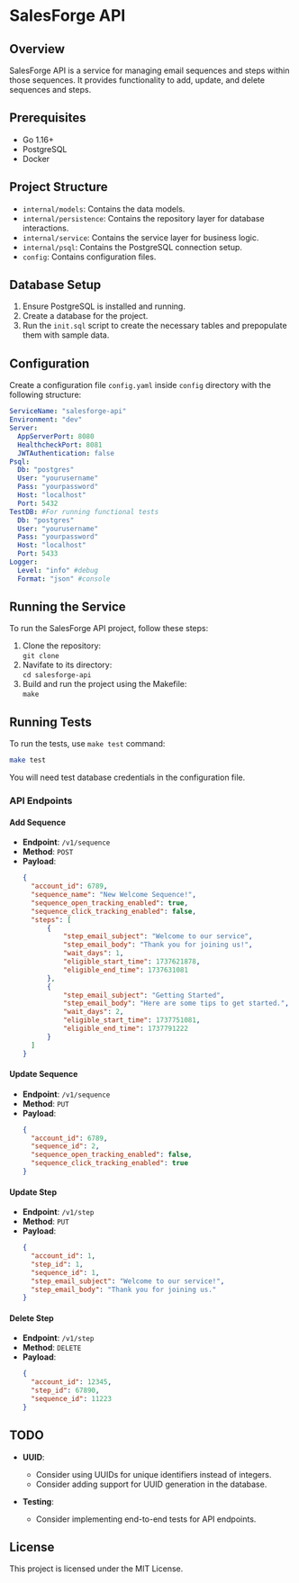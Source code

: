 # SalesForge API

## Overview

SalesForge API is a service for managing email sequences and steps within those sequences. It provides functionality to add, update, and delete sequences and steps.

## Prerequisites

- Go 1.16+
- PostgreSQL
- Docker

## Project Structure

- `internal/models`: Contains the data models.
- `internal/persistence`: Contains the repository layer for database interactions.
- `internal/service`: Contains the service layer for business logic.
- `internal/psql`: Contains the PostgreSQL connection setup.
- `config`: Contains configuration files.

## Database Setup

1. Ensure PostgreSQL is installed and running.
2. Create a database for the project.
3. Run the `init.sql` script to create the necessary tables and prepopulate them with sample data.

## Configuration

Create a configuration file `config.yaml` inside `config` directory with the following structure:

```yaml
ServiceName: "salesforge-api"
Environment: "dev"
Server:
  AppServerPort: 8080
  HealthcheckPort: 8081
  JWTAuthentication: false
Psql:
  Db: "postgres"
  User: "yourusername"
  Pass: "yourpassword"
  Host: "localhost"
  Port: 5432
TestDB: #For running functional tests
  Db: "postgres"
  User: "yourusername"
  Pass: "yourpassword"
  Host: "localhost"
  Port: 5433
Logger:
  Level: "info" #debug
  Format: "json" #console
```

## Running the Service
To run the SalesForge API project, follow these steps:  

1. Clone the repository:  
```git clone ```
2. Navifate to its directory:  
```cd salesforge-api```
3. Build and run the project using the Makefile:  
`make`

## Running Tests
To run the tests, use `make test` command:
```bash
make test
```
You will need test database credentials in the configuration file.

### API Endpoints

#### Add Sequence

- **Endpoint**: `/v1/sequence`
- **Method**: `POST`
- **Payload**:
  ```json
  {
    "account_id": 6789,
    "sequence_name": "New Welcome Sequence!",
    "sequence_open_tracking_enabled": true,
    "sequence_click_tracking_enabled": false,
    "steps": [
        {
            "step_email_subject": "Welcome to our service",
            "step_email_body": "Thank you for joining us!",
            "wait_days": 1,
            "eligible_start_time": 1737621878,
            "eligible_end_time": 1737631081
        },
        {
            "step_email_subject": "Getting Started",
            "step_email_body": "Here are some tips to get started.",
            "wait_days": 2,
            "eligible_start_time": 1737751081,
            "eligible_end_time": 1737791222
        }
    ]
  }
  ```

#### Update Sequence

- **Endpoint**: `/v1/sequence`
- **Method**: `PUT`
- **Payload**:
  ```json
  {
    "account_id": 6789,
    "sequence_id": 2,
    "sequence_open_tracking_enabled": false,
    "sequence_click_tracking_enabled": true
  }
  ```

#### Update Step

- **Endpoint**: `/v1/step`
- **Method**: `PUT`
- **Payload**:
  ```json
  {
    "account_id": 1,
    "step_id": 1,
    "sequence_id": 1,
    "step_email_subject": "Welcome to our service!",
    "step_email_body": "Thank you for joining us."
  }
  ```

#### Delete Step

- **Endpoint**: `/v1/step`
- **Method**: `DELETE`
- **Payload**:
  ```json
  {
    "account_id": 12345,
    "step_id": 67890,
    "sequence_id": 11223
  }
  ```

## TODO
- **UUID**:
    - Consider using UUIDs for unique identifiers instead of integers.
    - Consider adding support for UUID generation in the database.

- **Testing**:
    - Consider implementing end-to-end tests for API endpoints.

## License
This project is licensed under the MIT License.